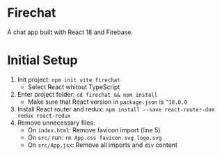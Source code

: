 # Firechat
A chat app built with React 18 and Firebase.

# Initial Setup
1. Init project: `npm init vite firechat`
    - Select React whitout TypeScript
2. Enter project folder: `cd firechat && npm install`
    - Make sure that React version in `package.json` is `^18.0.0`
3. Install React router and redux: `npm install --save react-router-dom redux react-redux`
4. Remove unnecessary files:
    - On `index.html`: Remove favicon import (line 5)
    - On `src/` run: `rm App.css favicon.svg logo.svg`
    - On `src/App.jsx`: Remove all imports and `div` content
